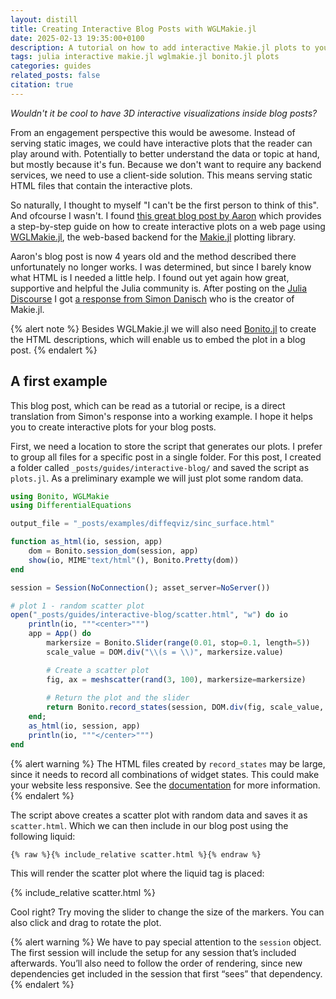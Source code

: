 ```yaml
---
layout: distill
title: Creating Interactive Blog Posts with WGLMakie.jl
date: 2025-02-13 19:35:00+0100
description: A tutorial on how to add interactive Makie.jl plots to your blog
tags: julia interactive makie.jl wglmakie.jl bonito.jl plots
categories: guides
related_posts: false
citation: true
---
```


*Wouldn't it be cool to have 3D interactive visualizations inside blog posts?*

From an engagement perspective this would be awesome. Instead of serving static
images, we could have interactive plots that the reader can play around with. Potentially
to better understand the data or topic at hand, but mostly because it's fun. Because 
we don't want to require any backend services, we need to use a client-side solution.
This means serving static HTML files that contain the interactive plots.

So naturally, I thought to myself "I can't be the first person to think of this". And 
ofcourse I wasn't. I found [this great blog post by Aaron](https://aarontrowbridge.github.io/posts/interactive-julia-plotting/)
which provides a step-by-step guide on how to create interactive plots on a web page using
[WGLMakie.jl](https://github.com/MakieOrg/Makie.jl/tree/master/WGLMakie), the web-based
backend for the [Makie.jl](https://docs.makie.org/stable/) plotting library. 

Aaron's blog post is now 4 years old and the method described there unfortunately no 
longer works. I was determined, but since I barely know what HTML is I needed a little help. 
I found out yet again how great, supportive and helpful the Julia community is. After 
posting on the [Julia Discourse](https://discourse.julialang.org/)
I got [a response from Simon Danisch](https://discourse.julialang.org/t/exporting-figures-to-static-html/125896/16?u=langestefan) who is the creator of Makie.jl. 



{% alert note %}
Besides WGLMakie.jl we will also need <a href="https://github.com/SimonDanisch/Bonito.jl">Bonito.jl</a>
to create the HTML descriptions, which will enable us to embed the plot in a blog post.
{% endalert %}

## A first example

This blog post, which can be read as a tutorial or recipe, is a direct translation from 
Simon's response into a working example. I hope it helps you to create interactive plots
for your blog posts.

First, we need a location to store the script that generates our plots. I prefer to 
group all files for a specific post in a single folder. For this post, I created a 
folder called `_posts/guides/interactive-blog/` and saved the script as `plots.jl`. As
a preliminary example we will just plot some random data.

```julia
using Bonito, WGLMakie
using DifferentialEquations

output_file = "_posts/examples/diffeqviz/sinc_surface.html"

function as_html(io, session, app)
    dom = Bonito.session_dom(session, app)
    show(io, MIME"text/html"(), Bonito.Pretty(dom))
end

session = Session(NoConnection(); asset_server=NoServer())

# plot 1 - random scatter plot
open("_posts/guides/interactive-blog/scatter.html", "w") do io
    println(io, """<center>""")
    app = App() do 
        markersize = Bonito.Slider(range(0.01, stop=0.1, length=5))
        scale_value = DOM.div("\\(s = \\)", markersize.value)

        # Create a scatter plot
        fig, ax = meshscatter(rand(3, 100), markersize=markersize)
        
        # Return the plot and the slider
        return Bonito.record_states(session, DOM.div(fig, scale_value, markersize))
    end;
    as_html(io, session, app)
    println(io, """</center>""")
end
```

{% alert warning %}
The HTML files created by `record_states` may be large, since it needs to record all 
combinations of widget states. This could make your website less responsive. See the
<a href="https://simondanisch.github.io/Bonito.jl/stable/api.html#Bonito.record_states-Tuple%7BSession,%20Hyperscript.Node%7D">documentation</a> for more information.
{% endalert %}

The script above creates a scatter plot with random data and saves it as `scatter.html`.
Which we can then include in our blog post using the following liquid:
```liquid
{% raw %}{% include_relative scatter.html %}{% endraw %}
```

This will render the scatter plot where the liquid tag is placed:

{% include_relative scatter.html %}

Cool right? Try moving the slider to change the size of the markers. You can also
click and drag to rotate the plot.

{% alert warning %}
We have to pay special attention to the `session` object. The first session will include 
the setup for any session that’s included afterwards. You’ll also need to follow  the 
order of rendering, since new dependencies get included in the session that first “sees” 
that dependency.
{% endalert %}
